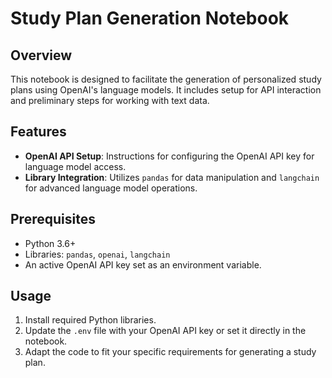 
# Study Plan Generation Notebook

## Overview
This notebook is designed to facilitate the generation of personalized study plans using OpenAI's language models. It includes setup for API interaction and preliminary steps for working with text data.

## Features
- **OpenAI API Setup**: Instructions for configuring the OpenAI API key for language model access.
- **Library Integration**: Utilizes `pandas` for data manipulation and `langchain` for advanced language model operations.

## Prerequisites
- Python 3.6+
- Libraries: `pandas`, `openai`, `langchain`
- An active OpenAI API key set as an environment variable.

## Usage
1. Install required Python libraries.
2. Update the `.env` file with your OpenAI API key or set it directly in the notebook.
3. Adapt the code to fit your specific requirements for generating a study plan.

